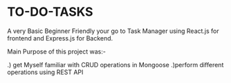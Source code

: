 # TO-DO-TASKS
A very Basic Beginner Friendly your go to Task Manager using React.js for frontend and Express.js for Backend.

Main Purpose of this project was:-

.) get Myself familiar with CRUD operations in Mongoose 
.)perform different operations using REST API 
